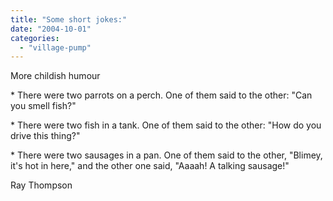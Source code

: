 ```yaml
---
title: "Some short jokes:"
date: "2004-10-01"
categories: 
  - "village-pump"
---
```


More childish humour

\* There were two parrots on a perch. One of them said to the other: "Can you smell fish?"

\* There were two fish in a tank. One of them said to the other: "How do you drive this thing?"

\* There were two sausages in a pan. One of them said to the other, "Blimey, it's hot in here," and the other one said, "Aaaah! A talking sausage!"

Ray Thompson
